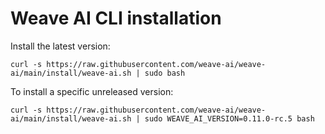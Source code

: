 # Weave AI CLI installation

Install the latest version:

```shell
curl -s https://raw.githubusercontent.com/weave-ai/weave-ai/main/install/weave-ai.sh | sudo bash
```

To install a specific unreleased version:

```shell
curl -s https://raw.githubusercontent.com/weave-ai/weave-ai/main/install/weave-ai.sh | sudo WEAVE_AI_VERSION=0.11.0-rc.5 bash
```
